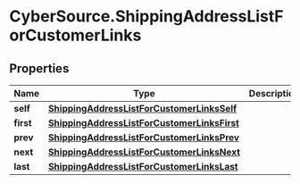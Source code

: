 # CyberSource.ShippingAddressListForCustomerLinks

## Properties
Name | Type | Description | Notes
------------ | ------------- | ------------- | -------------
**self** | [**ShippingAddressListForCustomerLinksSelf**](ShippingAddressListForCustomerLinksSelf.md) |  | [optional] 
**first** | [**ShippingAddressListForCustomerLinksFirst**](ShippingAddressListForCustomerLinksFirst.md) |  | [optional] 
**prev** | [**ShippingAddressListForCustomerLinksPrev**](ShippingAddressListForCustomerLinksPrev.md) |  | [optional] 
**next** | [**ShippingAddressListForCustomerLinksNext**](ShippingAddressListForCustomerLinksNext.md) |  | [optional] 
**last** | [**ShippingAddressListForCustomerLinksLast**](ShippingAddressListForCustomerLinksLast.md) |  | [optional] 


